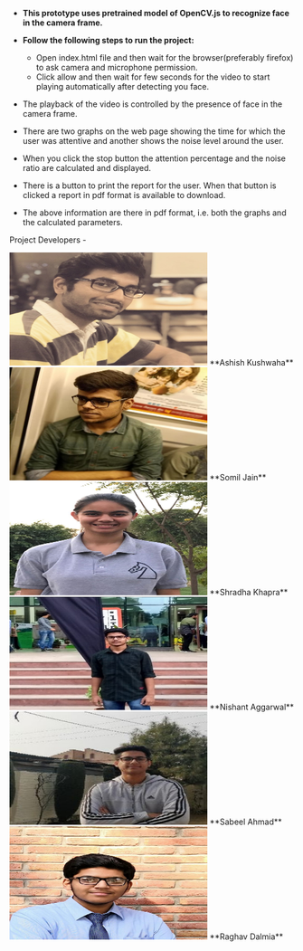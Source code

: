 * **This prototype uses pretrained model of OpenCV.js to recognize face in the camera frame.**

* **Follow the following steps to run the project:**
    * Open index.html file and then wait for the browser(preferably firefox) to ask camera and microphone permission.
    * Click allow and then wait for few seconds for the video to start playing automatically after detecting you face.

* The playback of the video is controlled by the presence of face in the camera frame.
* There are two graphs on the web page showing the time for which the user was attentive and another shows the noise level       around the user.
* When you click the stop button the attention percentage and the noise ratio are calculated and displayed.
* There is a button to print the report for the user. When that button is clicked a report in pdf format is available to download.
* The above information are there in pdf format, i.e. both the graphs and the calculated parameters.



Project Developers - 

<img src="/Presentation-and-QnA/photos/Ashish.jpg" width="350" height="200" />
 **Ashish Kushwaha** 
<img src="/Presentation-and-QnA/photos/Somil.jpeg" width="350" height="200" />
 **Somil Jain**
<img src="/Presentation-and-QnA/photos/Shradha.jpeg" width="350" height="200" />
 **Shradha Khapra**
<img src="/Presentation-and-QnA/photos/Nishant.jpeg" width="350" height="200" />
 **Nishant Aggarwal**
<img src="/Presentation-and-QnA/photos/Sabeel.jpeg" width="350" height="200" />
 **Sabeel Ahmad**
<img src="/Presentation-and-QnA/photos/Raghav.jpeg" width="350" height="200" />
 **Raghav Dalmia**



